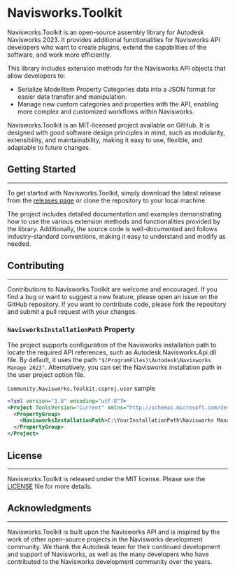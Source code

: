 ﻿# Navisworks.Toolkit

Navisworks.Toolkit is an open-source assembly library for Autodesk Navisworks 2023. It provides additional functionalities for Navisworks API developers who want to create plugins, extend the capabilities of the software, and work more efficiently.

This library includes extension methods for the Navisworks API objects that allow developers to:

*   Serialize ModelItem Property Categories data into a JSON format for easier data transfer and manipulation.
*   Manage new custom categories and properties with the API, enabling more complex and customized workflows within Navisworks.

Navisworks.Toolkit is an MIT-licensed project available on GitHub. It is designed with good software design principles in mind, such as modularity, extensibility, and maintainability, making it easy to use, flexible, and adaptable to future changes.


## Getting Started
---

To get started with Navisworks.Toolkit, simply download the latest release from the [releases page](https://github.com/pedramelmi/Navisworks.Toolkit/releases) or clone the repository to your local machine.

The project includes detailed documentation and examples demonstrating how to use the various extension methods and functionalities provided by the library. Additionally, the source code is well-documented and follows industry-standard conventions, making it easy to understand and modify as needed.

## Contributing
---

Contributions to Navisworks.Toolkit are welcome and encouraged. If you find a bug or want to suggest a new feature, please open an issue on the GitHub repository. If you want to contribute code, please fork the repository and submit a pull request with your changes.

### `NavisworksInstallationPath` Property

The project supports configuration of the Navisworks installation path to locate the required API references, such as Autodesk.Navisworks.Api.dll file. By default, it uses the path `"$(ProgramFiles)\Autodesk\Navisworks Manage 2023"`. Alternatively, you can set the Navisworks installation path in the user project option file.

`Community.Navisworks.Toolkit.csproj.user` sample
```xml
<?xml version="1.0" encoding="utf-8"?>
<Project ToolsVersion="Current" xmlns="http://schemas.microsoft.com/developer/msbuild/2003">
  <PropertyGroup>
    <NavisworksInstallationPath>C:\YourInstallationPath\Navisworks Manage 2023</NavisworksInstallationPath>
  </PropertyGroup>
</Project>
```


## License
---

Navisworks.Toolkit is released under the MIT license. Please see the [LICENSE](https://github.com/pedramelmi/Navisworks.Toolkit/blob/main/LICENSE) file for more details.

## Acknowledgments
---

Navisworks.Toolkit is built upon the Navisworks API and is inspired by the work of other open-source projects in the Navisworks development community. We thank the Autodesk team for their continued development and support of Navisworks, as well as the many developers who have contributed to the Navisworks development community over the years.